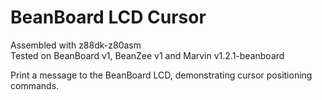 # BeanBoard LCD Cursor
Assembled with z88dk-z80asm  
Tested on BeanBoard v1, BeanZee v1 and Marvin v1.2.1-beanboard

Print a message to the BeanBoard LCD, demonstrating cursor positioning commands.
